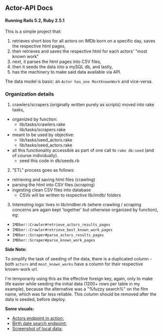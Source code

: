 ## Actor-API Docs
#### Running Rails 5.2, Ruby 2.5.1

This is a simple project that:

1. retrieves short bios for all actors on IMDb born on a specific day, saves the respective html pages,
2. then retrieves and saves the respective html for each actors' "most known work"
3. next, it parses the html pages into CSV files,
4. then it seeds the data into a mySQL db, and lastly,
5. has the machinery to make said data available via API.

The data model is basic: an `Actor has_one MostKnownWork` and vice-versa.

### Organization details

1. crawlers/scrapers (originally written purely as scripts) moved into rake tasks,
  - organized by function:
    - lib/tasks/crawlers.rake
    - lib/tasks/scrapers.rake
  - meant to be used by objective:
    - lib/tasks/seed_actors.rake    
    - lib/tasks/seed_actors.rake
  - all this functionality accessible as part of one call to `rake db:seed` (and of course individually).
    - seed this code in db/seeds.rb

2. "ETL" process goes as follows:
- retrieving and saving html files (crawling)
- parsing the html into CSV files (scraping)
- ingesting clean CSV files into database
    - CSVs will be written to respective lib/imdb/ folders

3. Interesting logic lives in lib/imdber.rb (where crawling / scraping concerns are again kept 'together' but otherwise organized by function), eg:
- `IMDber::Crawler#retrieve_actors_results_pages`
- `IMDber::Crawler#retrieve_best_known_work_pages`
- `IMDber::Scraper#parse_actors_results_pages`
- `IMDber::Scraper#parse_known_work_pages`

**Side Note:**

To simplify the task of seeding of the data, there is a duplicated column - both `actors` and `most_known_works` have a column for their respective known-work url.

I'm temporarily using this as the effective foreign key, again, only to make life easier while seeding the initial data (1200+ rows per table in my example), because the alternative was a "%fuzzy search%" on the film name, which was far less reliable. This column should be removed after the data is seeded, before deploy.

**Some visuals:**

- [Actors endpoint in action:](https://screencast.com/t/4RX2Zf5Iwp)
- [Birth date search endpoint:](https://screencast.com/t/od5fhtsL)
- [Screenshot of local data:](https://screencast.com/t/HU9so4DaQa)
